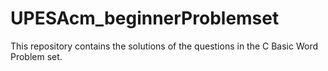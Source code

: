 # UPESAcm_beginnerProblemset
This repository contains the solutions of the questions in the C Basic Word Problem set.
